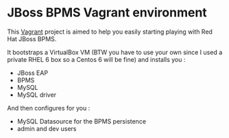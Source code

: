 JBoss BPMS Vagrant environment
==============================

This [Vagrant](https://www.vagrantup.com/) project is aimed to help you easily starting playing with Red Hat JBoss BPMS.

It bootstraps a VirtualBox VM (BTW you have to use your own since I used a private RHEL 6 box so a Centos 6 will be fine) and installs you : 

 * JBoss EAP 
 * BPMS
 * MySQL
 * MySQL driver

And then configures for you : 

 * MySQL Datasource for the BPMS persistence
 * admin and dev users

